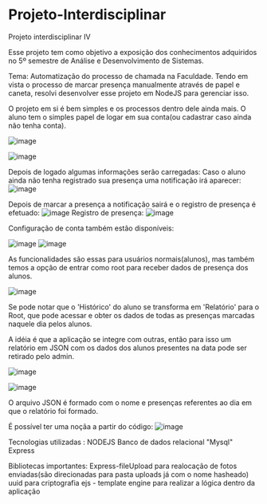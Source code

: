 # Projeto-Interdisciplinar


Projeto interdisciplinar IV


Esse projeto tem como objetivo a exposição dos conhecimentos adquiridos no 5º semestre de Análise e Desenvolvimento de Sistemas.

Tema: Automatização do processo de chamada na Faculdade.
Tendo em vista o processo de marcar presença manualmente através de papel e caneta, resolvi desenvolver esse projeto em NodeJS para gerenciar isso.



O projeto em si é bem simples e os processos dentro dele ainda mais. O aluno tem o simples papel de logar em sua conta(ou cadastrar caso ainda não tenha conta).

![image](https://user-images.githubusercontent.com/101595139/175697787-dd6a1ce1-fece-495c-997f-8369427065d7.png)



![image](https://user-images.githubusercontent.com/101595139/175697561-44843d0e-c8b8-4bf6-a73e-0bf64aac632d.png)


Depois de logado algumas informações serão carregadas: 
Caso o aluno ainda não tenha registrado sua presença uma notificação irá aparecer: 
![image](https://user-images.githubusercontent.com/101595139/175698633-298d1ba3-8bf1-4a09-8c28-af6743de29f9.png)




Depois de marcar a presença a notificação sairá e o registro de presença é efetuado:
![image](https://user-images.githubusercontent.com/101595139/175698831-aaa92839-2dac-43d9-bc86-2605e24b6941.png)
Registro de presença:
![image](https://user-images.githubusercontent.com/101595139/175698971-00d3bdd4-775d-4358-ab30-3c440e9b4985.png)



Configuração de conta também estão disponíveis:

![image](https://user-images.githubusercontent.com/101595139/175699189-14e500b1-0895-444d-9152-87d9e9e4684d.png)
![image](https://user-images.githubusercontent.com/101595139/175699296-1f89028c-6d5c-4f96-a656-aec2841cb549.png)




As funcionalidades são essas para usuários normais(alunos), mas também temos a opção de entrar como root para receber dados de presença dos alunos.

![image](https://user-images.githubusercontent.com/101595139/175699687-ad437719-8ea0-4681-a4c9-f6b9e83fb2fe.png)

Se pode notar que o 'Histórico' do aluno se transforma em 'Relatório' para o Root, que pode acessar e obter os dados de todas as presenças marcadas naquele dia pelos
alunos.

A idéia é que a aplicação se integre com outras, então para isso um relatório em JSON com os dados dos alunos presentes na data pode ser retirado pelo admin.

![image](https://user-images.githubusercontent.com/101595139/176012644-1f8d13ad-94e8-4db0-9043-c1e2ce32ef1e.png)


![image](https://user-images.githubusercontent.com/101595139/176012717-8e826cb1-c042-4fba-b696-78574c0e94a6.png)

O arquivo JSON é formado com o nome e presenças referentes ao dia em que o relatório foi formado.

É possível ter uma noçãa a partir do código: 
![image](https://user-images.githubusercontent.com/101595139/176013849-32988ef9-be0e-4736-abe4-274b1d955e4e.png)




Tecnologias utilizadas :
NODEJS
Banco de dados relacional "Mysql"
Express


Bibliotecas importantes:
Express-fileUpload para realocação de fotos enviadas(são direcionadas para pasta uploads já com o nome hasheado)
uuid para criptografia
ejs -  template engine para realizar a lógica dentro da aplicação
